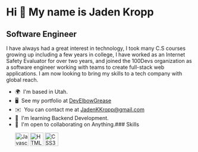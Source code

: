 Hi 👋 My name is Jaden Kropp
============================

Software Engineer
-----------------

I have always had a great interest in technology, I took many C.S courses growing up including a few years in college, I have worked as an Internet Safety Evaluator for over two years, and joined the 100Devs organization as a software engineer working with teams to create full-stack web applications. I am now looking to bring my skills to a tech company with global reach.

*   🌍  I'm based in Utah.
*   🖥️  See my portfolio at [DevElbowGrease](http://develbowgrease.netlify.app/)
*   ✉️  You can contact me at [JadenKKropp@gmail.com](mailto:JadenKKropp@gmail.com)
*   🧠  I'm learning Backend Development.
*   🤝  I'm open to collaborating on Anything.### Skills<p align="left">
                                <a href="https://developer.mozilla.org/en-US/docs/Web/JavaScript" target="_blank" rel="noreferrer"><img src="https://raw.githubusercontent.com/danielcranney/readme-generator/main/public/icons/skills/javascript-colored.svg" width="36" height="36" alt="Javascript" /></a>
                                <a href="https://developer.mozilla.org/en-US/docs/Glossary/HTML5" target="_blank" rel="noreferrer"><img src="https://raw.githubusercontent.com/danielcranney/readme-generator/main/public/icons/skills/html5-colored.svg" width="36" height="36" alt="HTML5" /></a>
                                <a href="https://www.w3.org/TR/CSS/#css" target="_blank" rel="noreferrer"><img src="https://raw.githubusercontent.com/danielcranney/readme-generator/main/public/icons/skills/css3-colored.svg" width="36" height="36" alt="CSS3" /></a>
                    </p>
